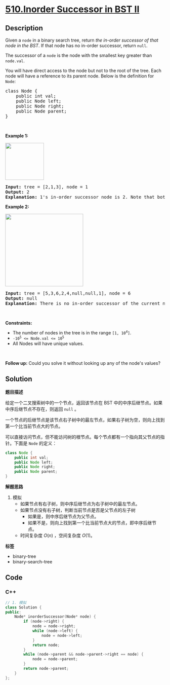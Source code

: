 # [510.Inorder Successor in BST II](https://leetcode.com/problems/inorder-successor-in-bst-ii/description/)

## Description

<p>Given a <code>node</code> in a binary search tree, return <em>the in-order successor of that node in the BST</em>. If that node has no in-order successor, return <code>null</code>.</p>

<p>The successor of a <code>node</code> is the node with the smallest key greater than <code>node.val</code>.</p>

<p>You will have direct access to the node but not to the root of the tree. Each node will have a reference to its parent node. Below is the definition for <code>Node</code>:</p>

<pre>
class Node {
    public int val;
    public Node left;
    public Node right;
    public Node parent;
}
</pre>

<p>&nbsp;</p>
<p><strong class="example">Example 1:</strong></p>
<img alt="" src="https://fastly.jsdelivr.net/gh/doocs/leetcode@main/solution/0500-0599/0510.Inorder%20Successor%20in%20BST%20II/images/285_example_1.png" style="width: 122px; height: 117px;" />
<pre>
<strong>Input:</strong> tree = [2,1,3], node = 1
<strong>Output:</strong> 2
<strong>Explanation:</strong> 1&#39;s in-order successor node is 2. Note that both the node and the return value is of Node type.
</pre>

<p><strong class="example">Example 2:</strong></p>
<img alt="" src="https://fastly.jsdelivr.net/gh/doocs/leetcode@main/solution/0500-0599/0510.Inorder%20Successor%20in%20BST%20II/images/285_example_2.png" style="width: 246px; height: 229px;" />
<pre>
<strong>Input:</strong> tree = [5,3,6,2,4,null,null,1], node = 6
<strong>Output:</strong> null
<strong>Explanation:</strong> There is no in-order successor of the current node, so the answer is null.
</pre>

<p>&nbsp;</p>
<p><strong>Constraints:</strong></p>

<ul>
  <li>The number of nodes in the tree is in the range <code>[1, 10<sup>4</sup>]</code>.</li>
  <li><code>-10<sup>5</sup> &lt;= Node.val &lt;= 10<sup>5</sup></code></li>
  <li>All Nodes will have unique values.</li>
</ul>

<p>&nbsp;</p>
<p><strong>Follow up:</strong> Could you solve it without looking up any of the node&#39;s values?</p>

## Solution

**题目描述**

给定一个二叉搜索树中的一个节点，返回该节点在 BST 中的中序后继节点。如果中序后继节点不存在，则返回 `null` 。

一个节点的后继节点是该节点右子树中的最左节点，如果右子树为空，则向上找到第一个比当前节点大的节点。

可以直接访问节点，但不能访问树的根节点。每个节点都有一个指向其父节点的指针。下面是 `Node` 的定义：

```java
class Node {
    public int val;
    public Node left;
    public Node right;
    public Node parent;
}
```

**解题思路**

1. 模拟
   - 如果节点有右子树，则中序后继节点为右子树中的最左节点。
   - 如果节点没有右子树，判断当前节点是否是父节点的左子树
     - 如果是，则中序后继节点为父节点。
     - 如果不是，则向上找到第一个比当前节点大的节点，即中序后继节点。
   - 时间复杂度 $O(n)$ ，空间复杂度 $O(1)$。

**标签**

- binary-tree
- binary-search-tree

<!-- code start -->
## Code

### C++

```cpp
// 1. 模拟
class Solution {
public:
    Node* inorderSuccessor(Node* node) {
        if (node->right) {
            node = node->right;
            while (node->left) {
                node = node->left;
            }
            return node;
        }
        while (node->parent && node->parent->right == node) {
            node = node->parent;
        }
        return node->parent;
    }
};

```

<!-- code end -->
